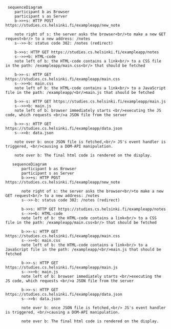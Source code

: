      sequenceDiagram
        participant b as Browser
        participant s as Server
        b->>+s: HTTP POST https://studies.cs.helsinki.fi/exampleapp/new_note
        
        note right of s: the server asks the browser<br/>to make a new GET request<br/> to a new address: /notes
        s-->>-b: status code 302: /notes (redirect)
        
        b->>s: HTTP GET https://studies.cs.helsinki.fi/exampleapp/notes
        s-->>+b: HTML-code
        note left of b: the HTML-code contains a link<br/> to a CSS file in the path: /exampleapp/main.css<br/> that should be fetched

        b->>-s: HTTP GET https://studies.cs.helsinki.fi/exampleapp/main.css
        s-->>+b: main.css
        note left of b: the HTML-code contains a link<br/> to a JavaScript file in the path: /exampleapp/<br/>main.js that should be fetched

        b->>-s: HTTP GET https://studies.cs.helsinki.fi/exampleapp/main.js
        s-->>+b: main.js
        note left of b: browser immediately starts <br/>executing the JS code, which requests <br/>a JSON file from the server

        b->>-s: HTTP GET https://studies.cs.helsinki.fi/exampleapp/data.json
        s-->>b: data.json

        note over b: once JSON file is fetched,<br/> JS's event handler is triggered, <br/>causing a DOM-API manipulation.

        note over b: The final html code is rendered on the display. 
 
 
 ```mermaid
    sequenceDiagram
        participant b as Browser
        participant s as Server
        b->>+s: HTTP POST https://studies.cs.helsinki.fi/exampleapp/new_note
        
        note right of s: the server asks the browser<br/>to make a new GET request<br/> to a new address: /notes
        s-->>-b: status code 302: /notes (redirect)
        
        b->>s: HTTP GET https://studies.cs.helsinki.fi/exampleapp/notes
        s-->>+b: HTML-code
        note left of b: the HTML-code contains a link<br/> to a CSS file in the path: /exampleapp/main.css<br/> that should be fetched

        b->>-s: HTTP GET https://studies.cs.helsinki.fi/exampleapp/main.css
        s-->>+b: main.css
        note left of b: the HTML-code contains a link<br/> to a JavaScript file in the path: /exampleapp/<br/>main.js that should be fetched

        b->>-s: HTTP GET https://studies.cs.helsinki.fi/exampleapp/main.js
        s-->>+b: main.js
        note left of b: browser immediately starts <br/>executing the JS code, which requests <br/>a JSON file from the server

        b->>-s: HTTP GET https://studies.cs.helsinki.fi/exampleapp/data.json
        s-->>b: data.json

        note over b: once JSON file is fetched,<br/> JS's event handler is triggered, <br/>causing a DOM-API manipulation.

        note over b: The final html code is rendered on the display. 
```